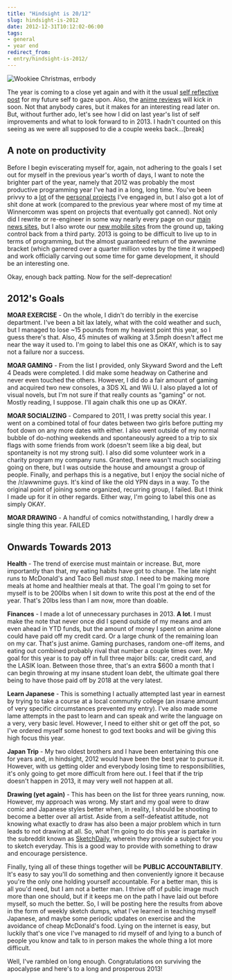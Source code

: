 ```yaml
---
title: "Hindsight is 20/12"
slug: hindsight-is-2012
date: 2012-12-31T10:12:02-06:00
tags:
- general
- year end
redirect_from:
- entry/hindsight-is-2012/
---
```

![](http://images.dxprog.com/blog/lifeday.jpg "Wookiee Christmas, errbody")

The year is coming to a close yet again and with it the usual [self reflective post](http://dxprog.com/entry/2012-things-to-do-before-we-all-die/) for my future self to gaze upon. Also, the [anime reviews](http://dxprog.com/entry/best-of-anime-awards-finale/) will kick in soon. Not that anybody cares, but it makes for an interesting read later on. But, without further ado, let's see how I did on last year's list of self improvements and what to look forward to in 2013. I hadn't counted on this seeing as we were all supposed to die a couple weeks back...[break]

## A note on productivity
Before I begin eviscerating myself for, again, not adhering to the goals I set out for myself in the previous year's worth of days, I want to note the brighter part of the year, namely that 2012 was probably the most productive programming year I've had in a long, long time. You've been privvy to a [lot](http://dxprog.com/entry/christmas-lights-extravaganza/) of the [personal projects](http://dxprog.com/entry/a-cute-world-of-programming-possibilities/) I've engaged in, but I also got a lot of shit done at work (compared to the previous year where most of my time at Winnercomm was spent on projects that eventually got canned). Not only did I rewrite or re-engineer in some way nearly every page on our [main news sites](http://www.newson6.com/), but I also wrote our [new mobile sites](http://m.newson6.com/) from the ground up, taking control back from a third party. 2013 is going to be difficult to live up to in terms of programming, but the almost guaranteed return of the awwnime bracket (which garnered over a quarter million votes by the time it wrapped) and work officially carving out some time for game development, it should be an interesting one.

Okay, enough back patting. Now for the self-deprecation!

## 2012's Goals
**MOAR EXERCISE** - On the whole, I didn't do terribly in the exercise department. I've been a bit lax lately, what with the cold weather and such, but I managed to lose ~15 pounds from my heaviest point this year, so I guess there's that. Also, 45 minutes of walking at 3.5mph doesn't affect me near the way it used to. I'm going to label this one as OKAY, which is to say not a failure nor a success.

**MOAR GAMING** - From the list I provided, only Skyward Sword and the Left 4 Deads were completed. I did make some headway on Catherine and never even touched the others. However, I did do a fair amount of gaming and acquired two new consoles, a 3DS XL and Wii U. I also played a lot of visual novels, but I'm not sure if that really counts as "gaming" or not. Mostly reading, I suppose. I'll again chalk this one up as OKAY.

**MOAR SOCIALIZING** - Compared to 2011, I was pretty social this year. I went on a combined total of four dates between two girls before putting my foot down on any more dates with either. I also went outside of my normal bubble of do-nothing weekends and spontaneously agreed to a trip to six flags with some friends from work (doesn't seem like a big deal, but spontaneity is not my strong suit). I also did some volunteer work in a charity program my company runs. Granted, there wasn't much socializing going on there, but I was outside the house and amoungst a group of people. Finally, and perhaps this is a negative, but I enjoy the social niche of the /r/awwnime guys. It's kind of like the old YPN days in a way. To the original point of joining some organized, recurring group, I failed. But I think I made up for it in other regards. Either way, I'm going to label this one as simply OKAY.

**MOAR DRAWING** - A handful of comics notwithstanding, I hardly drew a single thing this year. FAILED

## Onwards Towards 2013
**Health** - The trend of exercise must maintain or increase. But, more importantly than that, my eating habits have got to change. The late night runs to McDonald's and Taco Bell _must stop_. I need to be making more meals at home and healthier meals at that. The goal I'm going to set for myself is to be 200lbs when I sit down to write this post at the end of the year. That's 20lbs less than I am now, more than doable.

**Finances** - I made a lot of unnecessary purchases in 2013. **A lot**. I must make the note that never once did I spend outside of my means and am even ahead in YTD funds, but the amount of money I spent on anime alone could have paid off my credit card. Or a large chunk of the remaining loan on my car. That's just anime. Gaming purchases, random one-off items, and eating out combined probably rival that number a couple times over. My goal for this year is to pay off in full three major bills: car, credit card, and the LASIK loan. Between those three, that's an extra $600 a month that I can begin throwing at my insane student loan debt, the ultimate goal there being to have those paid off by 2018 at the very latest.

**Learn Japanese** - This is something I actually attempted last year in earnest by trying to take a course at a local community college (an insane amount of very specific circumstances prevented my entry). I've also made some lame attempts in the past to learn and can speak and write the language on a very, very basic level. However, I need to either shit or get off the pot, so I've ordered myself some honest to god text books and will be giving this high focus this year.

**Japan Trip** - My two oldest brothers and I have been entertaining this one for years and, in hindsight, 2012 would have been the best year to pursue it. However, with us getting older and everybody losing time to responsibilities, it's only going to get more difficult from here out. I feel that if the trip doesn't happen in 2013, it may very well not happen at all.

**Drawing (yet again)** - This has been on the list for three years running, now. However, my approach was wrong. My start and my goal were to draw comic and Japanese styles better when, in reality, I should be shooting to become a better over all artist. Aside from a self-defeatist attitude, not knowing what exactly to draw has also been a major problem which in turn leads to not drawing at all. So, what I'm going to do this year is partake in the subreddit known as [SketchDaily](http://www.reddit.com/r/SketchDaily/), wherein they provide a subject for you to sketch everyday. This is a good way to provide with something to draw and encourage persistence.

Finally, tying all of these things together will be **PUBLIC ACCOUNTABILITY**. It's easy to say you'll do something and then conveniently ignore it because you're the only one holding yourself accountable. For a better man, this is all you'd need, but I am not a better man. I thrive off of public image much more than one should, but if it keeps me on the path I have laid out before myself, so much the better. So, I will be posting here the results from above in the form of weekly sketch dumps, what I've learned in teaching myself Japanese, and maybe some periodic updates on exercise and the avoidance of cheap McDonald's food. Lying on the internet is easy, but luckily that's one vice I've managed to rid myself of and lying to a bunch of people you know and talk to in person makes the whole thing a lot more difficult.

Well, I've rambled on long enough. Congratulations on surviving the apocalypse and here's to a long and prosperous 2013!
